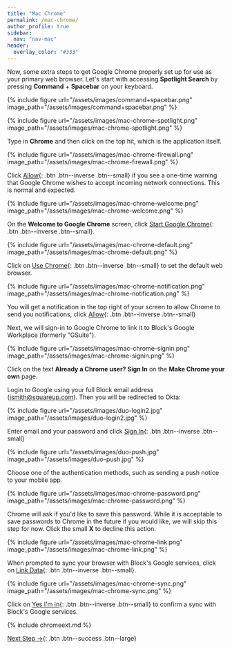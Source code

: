 ```yaml
---
title: "Mac Chrome"
permalink: /mac-chrome/
author_profile: true
sidebar:
  nav: "nav-mac"
header:
  overlay_color: "#333"
---
```


Now, some extra steps to get Google Chrome properly set up for use as your primary web browser. Let's start with accessing __Spotlight Search__ by pressing __Command__ + __Spacebar__ on your keyboard.

{% include figure url="/assets/images/command+spacebar.png" image_path="/assets/images/command+spacebar.png" %}

{% include figure url="/assets/images/mac-chrome-spotlight.png" image_path="/assets/images/mac-chrome-spotlight.png" %}

Type in __Chrome__ and then click on the top hit, which is the application itself.

{% include figure url="/assets/images/mac-chrome-firewall.png" image_path="/assets/images/mac-chrome-firewall.png" %}

Click [Allow](){: .btn .btn--inverse .btn--small} if you see a one-time warning that Google Chrome wishes to accept incoming network connections. This is normal and expected.

{% include figure url="/assets/images/mac-chrome-welcome.png" image_path="/assets/images/mac-chrome-welcome.png"  %}

On the __Welcome to Google Chrome__ screen, click [Start Google Chrome](){: .btn .btn--inverse .btn--small}.

{% include figure url="/assets/images/mac-chrome-default.png" image_path="/assets/images/mac-chrome-default.png"  %}

Click on [Use Chrome](){: .btn .btn--inverse .btn--small} to set the default web browser.

{% include figure url="/assets/images/mac-chrome-notification.png" image_path="/assets/images/mac-chrome-notification.png"  %}

You will get a notification in the top right of your screen to allow Chrome to send you notifications, click [Allow](){: .btn .btn--inverse .btn--small}

Next, we will sign-in to Google Chrome to link it to Block's Google Workplace (formerly "GSuite").

{% include figure url="/assets/images/mac-chrome-signin.png" image_path="/assets/images/mac-chrome-signin.png"  %}

Click on the text __Already a Chrome user? Sign In__ on the __Make Chrome your own__ page.

Login to Google using your full Block email address (jsmith@squareup.com). Then you will be redirected to Okta:

{% include figure url="/assets/images/duo-login2.jpg" image_path="/assets/images/duo-login2.jpg" %}

Enter email and your password and click [Sign In](){: .btn .btn--inverse .btn--small}

{% include figure url="/assets/images/duo-push.jpg" image_path="/assets/images/duo-push.jpg"  %}

Choose one of the authentication methods, such as sending a push notice to your mobile app.

{% include figure url="/assets/images/mac-chrome-password.png" image_path="/assets/images/mac-chrome-password.png"  %}

Chrome will ask if you'd like to save this password. While it is acceptable to save passwords to Chrome in the future if you would like, we will skip this step for now. Click the small __X__ to decline this action.

{% include figure url="/assets/images/mac-chrome-link.png" image_path="/assets/images/mac-chrome-link.png"  %}

When prompted to sync your browser with Block's Google services, click on [Link Data](){: .btn .btn--inverse .btn--small}.

{% include figure url="/assets/images/mac-chrome-sync.png" image_path="/assets/images/mac-chrome-sync.png"  %}

Click on [Yes I'm in](){: .btn .btn--inverse .btn--small} to confirm a sync with Block's Google services.

{% include chromeext.md %}

[Next Step &rarr;](/mac-go/){: .btn .btn--success .btn--large}

